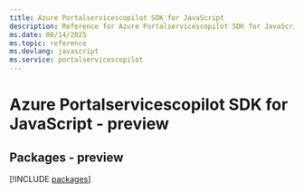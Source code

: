 ```yaml
---
title: Azure Portalservicescopilot SDK for JavaScript
description: Reference for Azure Portalservicescopilot SDK for JavaScript
ms.date: 08/14/2025
ms.topic: reference
ms.devlang: javascript
ms.service: portalservicescopilot
---
```

# Azure Portalservicescopilot SDK for JavaScript - preview
## Packages - preview
[!INCLUDE [packages](portalservicescopilot-index.md)]
